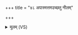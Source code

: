 +++
title = "४८ अपास्मत्तमउच्छतु नीलम्"

+++
<details><summary>मूलम् (VS)</summary>

अपा॒स्मत्तम॑उच्छतु॒ नीलं॑ पि॒शङ्ग॑मु॒त लोहि॑तं॒ यत्।नि॑र्दह॒नी या पृ॑षात॒क्यस्मिन्तांस्था॒णावध्या स॑जामि ॥
</details>